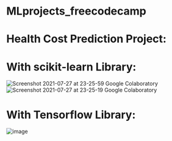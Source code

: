 # MLprojects_freecodecamp

# Health Cost Prediction Project: 

# With scikit-learn Library:

![Screenshot 2021-07-27 at 23-25-59 Google Colaboratory](https://user-images.githubusercontent.com/70450368/127223450-9d79d6b4-0e22-43df-96d4-1eee28465b02.png)
![Screenshot 2021-07-27 at 23-25-19 Google Colaboratory](https://user-images.githubusercontent.com/70450368/127223456-7ce2ddcf-7189-4a46-a1ea-3ae11e1571f5.png)

# With Tensorflow Library: 

![image](https://user-images.githubusercontent.com/70450368/127230474-0739d499-4716-4c53-ba55-3cf461123fe9.png)
